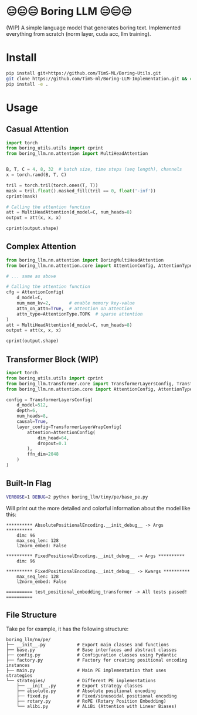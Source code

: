 # 😑😑😑 Boring LLM 😑😑😑 

(WIP) A simple language model that generates boring text. Implemented everything from scratch (norm layer, cuda acc, llm training).


# Install
```bash
pip install git+https://github.com/TimS-ML/Boring-Utils.git
git clone https://github.com/TimS-ml/Boring-LLM-Implementation.git && cd Boring-LLM-Implementation
pip install -e .
```


# Usage
## Casual Attention
```python
import torch
from boring_utils.utils import cprint
from boring_llm.nn.attention import MultiHeadAttention


B, T, C = 4, 8, 32  # batch size, time steps (seq length), channels
x = torch.rand(B, T, C)

tril = torch.tril(torch.ones(T, T))
mask = tril.float().masked_fill(tril == 0, float('-inf'))
cprint(mask)

# Calling the attention function
att = MultiHeadAttention(d_model=C, num_heads=8)
output = att(x, x, x)

cprint(output.shape)
```


## Complex Attention
```python
from boring_llm.nn.attention import BoringMultiHeadAttention 
from boring_llm.nn.attention.core import AttentionConfig, AttentionType

# ... same as above

# Calling the attention function
cfg = AttentionConfig(
    d_model=C,
    num_mem_kv=2,       # enable memory key-value
    attn_on_attn=True,  # attention on attention
    attn_type=AttentionType.TOPK  # sparse attention
)
att = MultiHeadAttention(d_model=C, num_heads=8)
output = att(x, x, x)

cprint(output.shape)
```


## Transformer Block (WIP)
```python
import torch
from boring_utils.utils import cprint
from boring_llm.transformer.core import TransformerLayersConfig, TransformerLayerWrapConfig
from boring_llm.nn.attention.core import AttentionConfig, AttentionType

config = TransformerLayersConfig(
    d_model=512,
    depth=6,
    num_heads=8,
    causal=True,
    layer_config=TransformerLayerWrapConfig(
        attention=AttentionConfig(
            dim_head=64,
            dropout=0.1
        ),
        ffn_dim=2048
    )
)
```


## Built-In Flag
```bash
VERBOSE=1 DEBUG=2 python boring_llm/tiny/pe/base_pe.py
```

Will print out the more detailed and colorful information about the model like this:
```
********** AbsolutePositionalEncoding.__init_debug__ -> Args **********
    dim: 96
    max_seq_len: 128
    l2norm_embed: False

********** FixedPositionalEncoding.__init_debug__ -> Args **********
    dim: 96

********** FixedPositionalEncoding.__init_debug__ -> Kwargs **********
    max_seq_len: 128
    l2norm_embed: False

========== test_positional_embedding_transformer -> All tests passed! ==========
```


## File Structure
Take pe for example, it has the following structure:
```
boring_llm/nn/pe/
├── __init__.py            # Export main classes and functions
├── base.py                # Base interfaces and abstract classes
├── config.py              # Configuration classes using Pydantic
├── factory.py             # Factory for creating positional encoding instances
├── main.py                # Main PE implementation that uses strategies
└── strategies/            # Different PE implementations
    ├── __init__.py        # Export strategy classes
    ├── absolute.py        # Absolute positional encoding
    ├── fixed.py           # Fixed/sinusoidal positional encoding
    ├── rotary.py          # RoPE (Rotary Position Embedding)
    └── alibi.py           # ALiBi (Attention with Linear Biases)
```